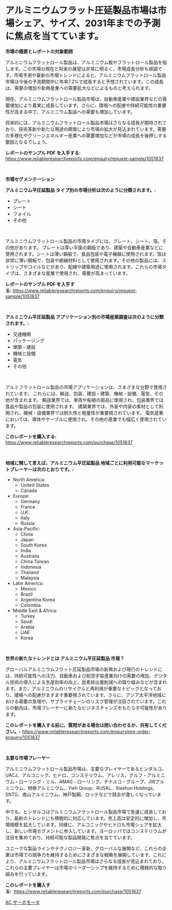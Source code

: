 <p><h1>アルミニウムフラット圧延製品市場は市場シェア、サイズ、2031年までの予測に焦点を当てています。</h1></p><p><strong>市場の概要とレポートの対象範囲</strong></p>
<p><p>アルミニウムフラットロール製品は、アルミニウム板やフラットロール製品を指します。この市場の現在と将来の展望は非常に明るく、市場成長分析も順調です。市場予測や最新の市場トレンドによると、アルミニウムフラットロール製品市場は今後の予測期間中に年率7.2%で成長すると予想されています。この成長は、需要の増加や新興産業への需要拡大などによるものと考えられます。</p><p>現在、アルミニウムフラットロール製品市場は、自動車産業や建設業界などの需要増加により着実に成長しています。さらに、環境への配慮や持続可能性の重要性が高まる中で、アルミニウム製品への需要も増加しています。</p><p>将来的には、アルミニウムフラットロール製品市場はさらなる成長が期待されており、技術革新や新たな用途の開発により市場の拡大が見込まれています。需要の多様化やグリーンエネルギー産業への需要増加などが市場の成長を後押しする要因となるでしょう。</p></p>
<p><strong>レポートのサンプル PDF を入手する:</strong> <a href="https://www.reliableresearchreports.com/enquiry/request-sample/1051837">https://www.reliableresearchreports.com/enquiry/request-sample/1051837</a></p>
<p>&nbsp;</p>
<p><strong>市場セグメンテーション</strong></p>
<p><strong>アルミニウム平圧延製品 タイプ別の市場分析は次のように分類されます。:</strong></p>
<p><ul><li>プレート</li><li>シート</li><li>フォイル</li><li>その他</li></ul></p>
<p>&nbsp;</p>
<p><p>アルミニウムフラットロール製品の市場タイプには、プレート、シート、箔、その他があります。 プレートは厚い平面の鋼板であり、建築や自動車産業などに使用されます。シートは薄い鋼板で、食品包装や電子機器に使用されます。箔は非常に薄い鋼板で、包装や絶縁材料として使用されます。その他の製品には、ストリップやコイルなどがあり、配線や建築用途に使用されます。これらの市場タイプは、さまざまな産業で使用され、需要が高まっています。</p></p>
<p><strong>レポートのサンプル PDF を入手する:</strong>&nbsp;<a href="https://www.reliableresearchreports.com/enquiry/request-sample/1051837">https://www.reliableresearchreports.com/enquiry/request-sample/1051837</a></p>
<p>&nbsp;</p>
<p><strong> アルミニウム平圧延製品 アプリケーション別の市場産業調査は次のように分類されます。:</strong></p>
<p><ul><li>交通機関</li><li>パッケージング</li><li>建築・建設</li><li>機械と設備</li><li>電気</li><li>その他</li></ul></p>
<p>&nbsp;</p>
<p><p>アルミフラットロール製品の市場アプリケーションは、さまざまな分野で使用されています。 これらには、輸送、包装、建設・建築、機械・設備、電気、その他が含まれます。 輸送業界では、車両や船舶の部品に使用され、包装業界では食品や製品の包装に使用されます。 建築業界では、外装や内装の素材として利用され、機械・設備業界では耐久性と軽量性が重要視されています。 電気産業においては、導体やケーブルに使用され、その他の産業でも幅広く使用されています。</p></p>
<p><strong>このレポートを購入する:</strong>&nbsp; <a href="https://www.reliableresearchreports.com/purchase/1051837">https://www.reliableresearchreports.com/purchase/1051837</a></p>
<p>&nbsp;</p>
<p><strong>地域に関して言えば、アルミニウム平圧延製品 地域ごとに利用可能なマーケットプレーヤーは次のとおりです。:</strong></p>
<p><ul>
    <li>
        North America:
        <ul>
            <li>United States</li>
            <li>Canada</li>
        </ul>
    </li>
    <li>
        Europe:
        <ul>
            <li>Germany</li>
            <li>France</li>
            <li>U.K.</li>
            <li>Italy</li>
            <li>Russia</li>
        </ul>
    </li>
    <li>
        Asia-Pacific:
        <ul>
            <li>China</li>
            <li>Japan</li>
            <li>South Korea</li>
            <li>India</li>
            <li>Australia</li>
            <li>China Taiwan</li>
            <li>Indonesia</li>
            <li>Thailand</li>
            <li>Malaysia</li>
        </ul>
    </li>
    <li>
        Latin America:
        <ul>
            <li>Mexico</li>
            <li>Brazil</li>
            <li>Argentina Korea</li>
            <li>Colombia</li>
        </ul>
    </li>
    <li>
        Middle East & Africa:
        <ul>
            <li>Turkey</li>
            <li>Saudi</li>
            <li>Arabia</li>
            <li>UAE</li>
            <li>Korea</li>
        </ul>
    </li>
    </ul></p>
<p>&nbsp;</p>
<p><strong>世界の新たなトレンドとは アルミニウム平圧延製品 市場？</strong></p>
<p><p>グローバルアルミニウムフラット圧延製品市場の新興および現行のトレンドには、持続可能性への注力、自動車および航空宇宙産業向けの需要の増加、デジタル技術の導入による生産効率の向上、炭素排出量削減への取り組みなどが含まれます。また、アルミニウムのリサイクルと再利用が重要なトピックとなっており、環境への配慮がますます重要視されています。さらに、アジア太平洋地域における需要の急増や、サプライチェーンのリスク管理が注目されています。これらの動向は、市場プレーヤーに新たなビジネスチャンスをもたらす可能性があります。</p></p>
<p><strong>このレポートを購入する前に、質問がある場合は問い合わせるか、共有してください。</strong>- <a href="https://www.reliableresearchreports.com/enquiry/pre-order-enquiry/1051837">https://www.reliableresearchreports.com/enquiry/pre-order-enquiry/1051837</a></p>
<p>&nbsp;</p>
<p><strong>主要な市場プレーヤー</strong></p>
<p><p>アルミニウムフラットロール製品市場は、主要なプレイヤーであるヒンダルコ、UACJ、アルコニック、ヒドロ、コンステリウム、アレリス、グルフ・アルミニウム・ローリング・ミル、AMAG・ローリング、チナルコ・グループ、JWアルミニウム、明泰アルミニウム、Yieh Group、RUSAL、Xiashun Holdings、SNTO、南山アルミニウム、神戸製鋼、ロッテなどで競合が激しくなっています。</p><p>中でも、ヒンダルコはアルミニウムフラットロール製品市場で急速に成長しており、最新のトレンドにも積極的に対応しています。売上高は安定的に増加し、市場規模を拡大しています。同様に、アルコニックやヒドロも市場シェアを拡大し、新しい市場セグメントに参入しています。ヨーロッパではコンステリウムが注目を集めており、持続可能な製品開発に焦点を当てています。</p><p>ユニークな製品ラインやテクノロジー革新、グローバルな展開など、これらの企業は市場での競争力を維持するためにさまざまな戦略を展開しています。これにより、アルミニウムフラットロール製品市場はさらなる成長が見込まれており、これらの主要プレイヤーは市場のリーダーシップを維持するために積極的な取り組みを行っています。</p></p>
<p><strong>このレポートを購入する:</strong>&nbsp;&nbsp;<a href="https://www.reliableresearchreports.com/purchase/1051837">https://www.reliableresearchreports.com/purchase/1051837</a></p>
<p><p><a href="https://github.com/mohamedbakry57/Market-Research-Report-List-3/blob/main/567294015605.md">AC サーボモータ</a></p></p>